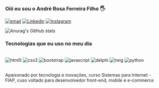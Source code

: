 ### Oiii eu sou o André Rosa Ferreira Filho 🖐️
[![email](https://img.shields.io/badge/Gmail-D14836?style=for-the-badge&logo=gmail&logoColor=white)](arff.ferreira1@gmail.com)
[![Linkedin](https://img.shields.io/badge/LinkedIn-0077B5?style=for-the-badge&logo=linkedin&logoColor=white)](https://www.linkedin.com/in/andre-rosa-ferreira-filho/)
[![Instagram](https://img.shields.io/badge/Instagram-E4405F?style=for-the-badge&logo=instagram&logoColor=white)](https://www.instagram.com/_androsa/)

![Anurag's GitHub stats](https://github-readme-stats.vercel.app/api?username=dedeferreira&show_icons=true&theme=radical)

### Tecnologias que eu uso no meu dia 
<div style="display: inline_block"><br/>
  <img align="center" alt="html5" src="https://img.shields.io/badge/HTML5-E34F26?style=for-the-badge&logo=html5&logoColor=white">
  <img align="center" alt="css3" src="https://img.shields.io/badge/CSS3-1572B6?style=for-the-badge&logo=css3&logoColor=white">
  <img align="center" alt="bootstrap" src="https://img.shields.io/badge/Bootstrap-563D7C?style=for-the-badge&logo=bootstrap&logoColor=white">
  <img align="center" alt="javascript" src="https://img.shields.io/badge/JavaScript-F7DF1E?style=for-the-badge&logo=javascript&logoColor=black">
  <img align="center" alt="delphi" src="https://img.shields.io/badge/Delphi-E32C2E?style=for-the-badge&logo=delphi&logoColor=white">
  <img align="center" alt="twig" src="https://img.shields.io/badge/Twig-FFDC00?style=for-the-badge&logo=twig&logoColor=black">
  <img align="center" alt="python" src="https://img.shields.io/badge/Python-3776AB?style=for-the-badge&logo=python&logoColor=white">
</div><br/>

 Apaixonado por tecnologia e inovações, curso Sistemas para Internet - FIAP, cuso voltado para desenvolvedor front-end, mobile e e-commerce

